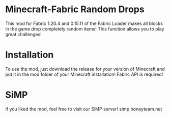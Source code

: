 # Minecraft-Fabric Random Drops
This mod for Fabric 1.20.4 and 0.15.11 of the Fabric Loader makes all blocks in the game drop completely random items! This function allows you to play great challenges!

# Installation
To use the mod, just download the release for your version of Minecraft and put it in the mod folder of your Minecraft installation! Fabric API is required!

# SiMP
If you liked the mod, feel free to visit our SiMP server!
simp.honeyteam.net
